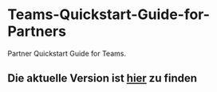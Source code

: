 # Teams-Quickstart-Guide-for-Partners
Partner Quickstart Guide for Teams.
## Die aktuelle Version ist [hier](https://aka.ms/teamsquidedownload) zu finden
